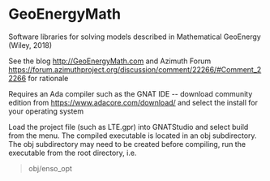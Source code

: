 # GeoEnergyMath
Software libraries for solving models described in Mathematical GeoEnergy (Wiley, 2018)

See the blog http://GeoEnergyMath.com and Azimuth Forum
https://forum.azimuthproject.org/discussion/comment/22266/#Comment_22266 for rationale

Requires an Ada compiler such as the GNAT IDE -- download community edition from https://www.adacore.com/download/ and select the install for your operating system

Load the project file (such as LTE.gpr) into GNATStudio and select build from the menu. The compiled executable is located in an obj subdirectory.  The obj subdirectory may need to be created before compiling, run the executable from the root directory, i.e. 

> obj/enso_opt
